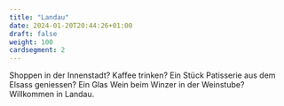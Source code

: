 ```yaml
---
title: "Landau"
date: 2024-01-20T20:44:26+01:00
draft: false
weight: 100
cardsegment: 2
---
```


Shoppen in der Innenstadt? Kaffee trinken? Ein Stück Patisserie aus dem Elsass geniessen? Ein Glas Wein beim Winzer in der Weinstube? Willkommen in Landau.
